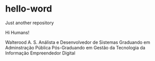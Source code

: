 # hello-word
Just another repository

Hi Humans!

Walterood A. S. 
Análista e Desenvolvedor de Sistemas
Graduando em Adminstração Pública
Pós-Graduando em Gestão da Tecnologia da Informação
Empreendedor Digital
